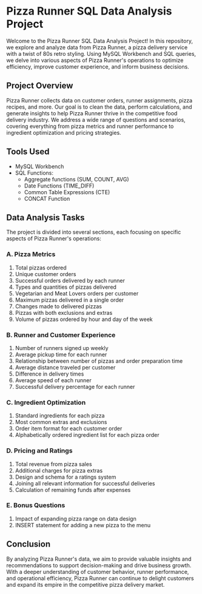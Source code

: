 # Pizza Runner SQL Data Analysis Project

Welcome to the Pizza Runner SQL Data Analysis Project! In this repository, we explore and analyze data from Pizza Runner, a pizza delivery service with a twist of 80s retro styling. Using MySQL Workbench and SQL queries, we delve into various aspects of Pizza Runner's operations to optimize efficiency, improve customer experience, and inform business decisions.

## Project Overview

Pizza Runner collects data on customer orders, runner assignments, pizza recipes, and more. Our goal is to clean the data, perform calculations, and generate insights to help Pizza Runner thrive in the competitive food delivery industry. We address a wide range of questions and scenarios, covering everything from pizza metrics and runner performance to ingredient optimization and pricing strategies.

## Tools Used

- MySQL Workbench
- SQL Functions:
  - Aggregate functions (SUM, COUNT, AVG)
  - Date Functions (TIME_DIFF)
  - Common Table Expressions (CTE)
  - CONCAT Function

## Data Analysis Tasks

The project is divided into several sections, each focusing on specific aspects of Pizza Runner's operations:

### A. Pizza Metrics
1. Total pizzas ordered
2. Unique customer orders
3. Successful orders delivered by each runner
4. Types and quantities of pizzas delivered
5. Vegetarian and Meat Lovers orders per customer
6. Maximum pizzas delivered in a single order
7. Changes made to delivered pizzas
8. Pizzas with both exclusions and extras
9. Volume of pizzas ordered by hour and day of the week

### B. Runner and Customer Experience
1. Number of runners signed up weekly
2. Average pickup time for each runner
3. Relationship between number of pizzas and order preparation time
4. Average distance traveled per customer
5. Difference in delivery times
6. Average speed of each runner
7. Successful delivery percentage for each runner

### C. Ingredient Optimization
1. Standard ingredients for each pizza
2. Most common extras and exclusions
3. Order item format for each customer order
4. Alphabetically ordered ingredient list for each pizza order

### D. Pricing and Ratings
1. Total revenue from pizza sales
2. Additional charges for pizza extras
3. Design and schema for a ratings system
4. Joining all relevant information for successful deliveries
5. Calculation of remaining funds after expenses

### E. Bonus Questions
1. Impact of expanding pizza range on data design
2. INSERT statement for adding a new pizza to the menu

## Conclusion

By analyzing Pizza Runner's data, we aim to provide valuable insights and recommendations to support decision-making and drive business growth. With a deeper understanding of customer behavior, runner performance, and operational efficiency, Pizza Runner can continue to delight customers and expand its empire in the competitive pizza delivery market.
